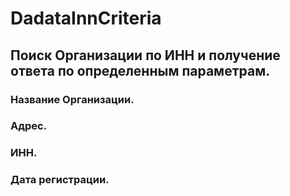 # DadataInnCriteria

## Поиск Организации по ИНН и получение ответа по определенным параметрам.

### Название Организации.
### Адрес.
### ИНН.
### Дата регистрации.
